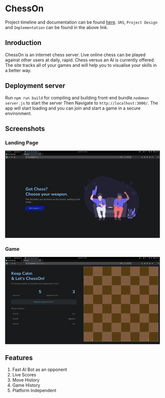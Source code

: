 # ChessOn

Project timeline and documentation can be found <a href="https://drive.google.com/drive/folders/1Gze3XuK6Gm6swOsmZ5Pfy1-UgH1pGbxp?usp=sharing">here</a>.
`SRS`,  `Project Design` and `Implementation` can be found in the above link.

## Inroduction
ChessOn is an internet chess server. Live online chess can be played against other users at daily, rapid. Chess versus an AI is currently offered. The site tracks all of your games and will help you to visualise your skills in a better way.

## Deployment server
Run `npm run build` for compiling and building front-end bundle.`nodemon server.js` to start the server Then  Navigate to `http://localhost:3000/`.
The app will start loading and you can join and start a game in a secure environment.

## Screenshots
### Landing Page
<img src="/ss/1.png"></img>

### Game 
<img src="/ss/2.png"></img>

## Features
1. Fast AI Bot as an opponent 
2. Live Scores
3. Move History
4. Game History
4. Platform Independent
